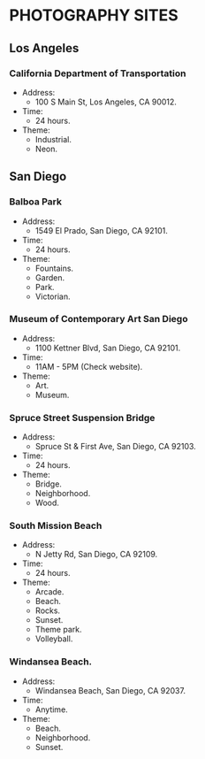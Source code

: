 # PHOTOGRAPHY SITES

## Los Angeles

### California Department of Transportation

- Address:
  - 100 S Main St, Los Angeles, CA 90012.
- Time:
  - 24 hours.
- Theme:
  - Industrial.
  - Neon.

## San Diego

### Balboa Park

- Address:
  - 1549 El Prado, San Diego, CA 92101.
- Time:
  - 24 hours.
- Theme:
  - Fountains.
  - Garden.
  - Park.
  - Victorian.

### Museum of Contemporary Art San Diego

- Address:
  - 1100 Kettner Blvd, San Diego, CA 92101.
- Time:
  - 11AM - 5PM (Check website).
- Theme:
  - Art.
  - Museum.

### Spruce Street Suspension Bridge

- Address:
  - Spruce St & First Ave, San Diego, CA 92103.
- Time:
  - 24 hours.
- Theme:
  - Bridge.
  - Neighborhood.
  - Wood.

### South Mission Beach

- Address:
  - N Jetty Rd, San Diego, CA 92109.
- Time:
  - 24 hours.
- Theme:
  - Arcade.
  - Beach.
  - Rocks.
  - Sunset.
  - Theme park.
  - Volleyball.

### Windansea Beach.

- Address:
  - Windansea Beach, San Diego, CA 92037.
- Time:
  - Anytime.
- Theme:
  - Beach.
  - Neighborhood.
  - Sunset.

